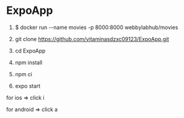 # ExpoApp
1.  $ docker run --name movies -p 8000:8000 webbylabhub/movies
2.  git clone https://github.com/vitaminasdzxc09123/ExpoApp.git
3. cd ExpoApp
4. npm install
5. npm ci

6. expo start

for ios =>
 click i
 
for android =>
 click a
